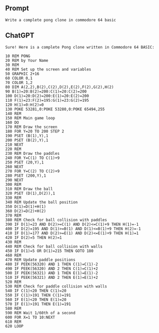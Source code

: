  ## Prompt

```Write a complete pong clone in commodore 64 basic```

 ## ChatGPT

```
Sure! Here is a complete Pong clone written in Commodore 64 BASIC:

10 REM PONG
20 REM by Your Name
30 REM
40 REM Set up the screen and variables
50 GRAPHIC 2+16
60 COLOR 0,1
70 COLOR 1,2
80 DIM A(2,2),B(2),C(2),D(2),E(2),F(2),G(2),H(2)
90 B(1)=20:B(2)=200:C(1)=20:C(2)=200
100 D(1)=20:D(2)=200:E(1)=20:E(2)=200
110 F(1)=23:F(2)=195:G(1)=23:G(2)=195
120 H(1)=0:H(2)=0
130 POKE 53281,0:POKE 53280,0:POKE 65494,255
140 REM
150 REM Main game loop
160 DO
170 REM Draw the screen
180 FOR Y=20 TO 200 STEP 2
190 PSET (B(1),Y),1
200 PSET (B(2),Y),1
210 NEXT
220 REM
230 REM Draw the paddles
240 FOR Y=C(1) TO C(1)+9
250 PSET (20,Y),1
260 NEXT
270 FOR Y=C(2) TO C(2)+9
280 PSET (200,Y),1
290 NEXT
300 REM
310 REM Draw the ball
320 PSET (D(1),D(2)),1
330 REM
340 REM Update the ball position
350 D(1)=D(1)+H(1)
360 D(2)=D(2)+H(2)
370 REM
380 REM Check for ball collision with paddles
390 IF D(1)=23 AND D(2)>=C(1) AND D(2)<=C(1)+9 THEN H(1)=-1
400 IF D(2)=195 AND D(1)>=B(1) AND D(1)<=B(1)+9 THEN H(2)=-1
410 IF D(1)=177 AND D(2)>=E(1) AND D(2)<=E(1)+9 THEN H(1)=1
420 IF D(2)=5 THEN H(2)=1
430 REM
440 REM Check for ball collision with walls
450 IF D(1)=5 OR D(1)=215 THEN GOTO 180
460 REM
470 REM Update paddle positions
480 IF PEEK(56320) AND 1 THEN C(1)=C(1)-2
490 IF PEEK(56320) AND 2 THEN C(1)=C(1)+2
500 IF PEEK(56321) AND 1 THEN E(1)=E(1)-2
510 IF PEEK(56321) AND 2 THEN E(1)=E(1)+2
520 REM
530 REM Check for paddle collision with walls
540 IF C(1)<20 THEN C(1)=20
550 IF C(1)>191 THEN C(1)=191
560 IF E(1)<20 THEN E(1)=20
570 IF E(1)>191 THEN E(1)=191
580 REM
590 REM Wait 1/60th of a second
600 FOR X=1 TO 10:NEXT
610 REM
620 LOOP
```
